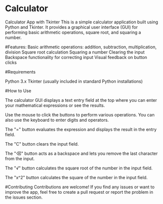 # Calculator

Calculator App with Tkinter
This is a simple calculator application built using Python and Tkinter. It provides a graphical user interface (GUI) for performing basic arithmetic operations, square root, and squaring a number.

#Features:
Basic arithmetic operations: addition, subtraction, multiplication, division
Square root calculation
Squaring a number
Clearing the input
Backspace functionality for correcting input
Visual feedback on button clicks


#Requirements

Python 3.x
Tkinter (usually included in standard Python installations)

#How to Use

The calculator GUI displays a text entry field at the top where you can enter your mathematical expressions or see the results.

Use the mouse to click the buttons to perform various operations. You can also use the keyboard to enter digits and operators.

The "=" button evaluates the expression and displays the result in the entry field.

The "C" button clears the input field.

The "⌫" button acts as a backspace and lets you remove the last character from the input.

The "√" button calculates the square root of the number in the input field.

The "x^2" button calculates the square of the number in the input field.

#Contributing
Contributions are welcome! If you find any issues or want to improve the app, feel free to create a pull request or report the problem in the issues section.

